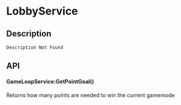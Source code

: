 # LobbyService

## Description

    Description Not Found

## API

#### GameLoopService:GetPointGoal()
Returns how many points are needed to win the current gamemode
